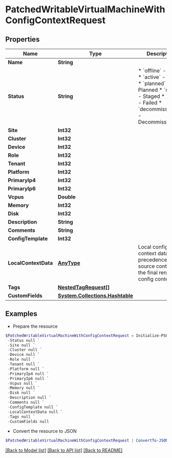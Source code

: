 # PatchedWritableVirtualMachineWithConfigContextRequest
## Properties

Name | Type | Description | Notes
------------ | ------------- | ------------- | -------------
**Name** | **String** |  | [optional] 
**Status** | **String** | * &#x60;offline&#x60; - Offline * &#x60;active&#x60; - Active * &#x60;planned&#x60; - Planned * &#x60;staged&#x60; - Staged * &#x60;failed&#x60; - Failed * &#x60;decommissioning&#x60; - Decommissioning | [optional] 
**Site** | **Int32** |  | [optional] 
**Cluster** | **Int32** |  | [optional] 
**Device** | **Int32** |  | [optional] 
**Role** | **Int32** |  | [optional] 
**Tenant** | **Int32** |  | [optional] 
**Platform** | **Int32** |  | [optional] 
**PrimaryIp4** | **Int32** |  | [optional] 
**PrimaryIp6** | **Int32** |  | [optional] 
**Vcpus** | **Double** |  | [optional] 
**Memory** | **Int32** |  | [optional] 
**Disk** | **Int32** |  | [optional] 
**Description** | **String** |  | [optional] 
**Comments** | **String** |  | [optional] 
**ConfigTemplate** | **Int32** |  | [optional] 
**LocalContextData** | [**AnyType**](.md) | Local config context data takes precedence over source contexts in the final rendered config context | [optional] 
**Tags** | [**NestedTagRequest[]**](NestedTagRequest.md) |  | [optional] 
**CustomFields** | [**System.Collections.Hashtable**](AnyType.md) |  | [optional] 

## Examples

- Prepare the resource
```powershell
$PatchedWritableVirtualMachineWithConfigContextRequest = Initialize-PSOpenAPIToolsPatchedWritableVirtualMachineWithConfigContextRequest  -Name null `
 -Status null `
 -Site null `
 -Cluster null `
 -Device null `
 -Role null `
 -Tenant null `
 -Platform null `
 -PrimaryIp4 null `
 -PrimaryIp6 null `
 -Vcpus null `
 -Memory null `
 -Disk null `
 -Description null `
 -Comments null `
 -ConfigTemplate null `
 -LocalContextData null `
 -Tags null `
 -CustomFields null
```

- Convert the resource to JSON
```powershell
$PatchedWritableVirtualMachineWithConfigContextRequest | ConvertTo-JSON
```

[[Back to Model list]](../README.md#documentation-for-models) [[Back to API list]](../README.md#documentation-for-api-endpoints) [[Back to README]](../README.md)

